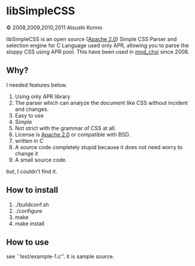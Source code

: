 libSimpleCSS
============

&copy; 2008,2009,2010,2011 Atsushi Konno 

libSimpleCSS is an open source ([Apache 2.0](http://www.apache.org/licenses/LICENSE-2.0)) Simple CSS Parser and selection engine for C Language used only APR, allowing you to parse the sloppy CSS using APR pool.
This have been used in [mod_chxj](http://sourceforge.jp/projects/modchxj/) since 2008.

Why?
-----------
I needed features below.

1. Using only APR library
2. The parser which can analyze the document like CSS without incident and changes.
3. Easy to use
4. Simple
5. Not strict with the grammar of CSS at all.
6. License is [Apache 2.0](http://www.apache.org/licenses/LICENSES-2.0) or compatible with BSD.
7. written in C
8. A source code completely stupid because it does not need worry to change it
9. A small source code.

but, I couldn't find it.


How to install
--------------
1. ./buildconf.sh
2. ./configure
3. make
4. make install


How to use
----------
see ``test/example-1.c''.
it is sample source.

